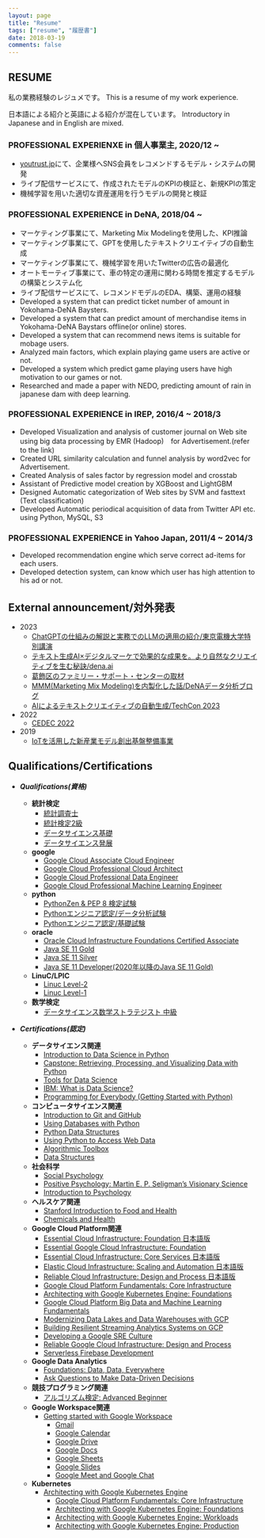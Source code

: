 ```yaml
---
layout: page
title: "Resume"
tags: ["resume", "履歴書"]
date: 2018-03-19
comments: false
---
```


## RESUME
私の業務経験のレジュメです。
This is a resume of my work experience. 

日本語による紹介と英語による紹介が混在しています。
Introductory in Japanese and in English are mixed.

### PROFESSIONAL EXPERIENXE in 個人事業主, 2020/12 ~
 - [youtrust.jp](https://lp.youtrust.jp/)にて、企業様へSNS会員をレコメンドするモデル・システムの開発
 - ライブ配信サービスにて、作成されたモデルのKPIの検証と、新規KPIの策定
 - 機械学習を用いた適切な資産運用を行うモデルの開発と検証

### PROFESSIONAL EXPERIENCE in DeNA, 2018/04 ~
 - マーケティング事業にて、Marketing Mix Modelingを使用した、KPI推論
 - マーケティング事業にて、GPTを使用したテキストクリエイティブの自動生成
 - マーケティング事業にて、機械学習を用いたTwitterの広告の最適化
 - オートモーティブ事業にて、車の特定の運用に関わる時間を推定するモデルの構築とシステム化
 - ライブ配信サービスにて、レコメンドモデルのEDA、構築、運用の経験
 - Developed a system that can predict ticket number of amount in Yokohama-DeNA Baysters.
 - Developed a system that can predict amount of merchandise items in Yokohama-DeNA Baystars offline(or online) stores.
 - Developed a system that can recommend news items is suitable for mobage users.
 - Analyzed main factors, which explain playing game users are active or not. 
 - Developed a system which predict game playing users have high motivation to our games or not.
 - Researched and made a paper with NEDO, predicting amount of rain in japanese dam with deep learning.
 
### PROFESSIONAL EXPERIENCE in IREP, 2016/4 ~ 2018/3
 - Developed Visualization and analysis of customer journal on Web site using big data processing by EMR (Hadoop)　for Advertisement.(refer to the link)
 - Created URL similarity calculation and funnel analysis by word2vec for Advertisement.
 - Created Analysis of sales factor by regression model and crosstab
 - Assistant of Predictive model creation by XGBoost and LightGBM
 - Designed Automatic categorization of Web sites by SVM and fasttext (Text classification)
 - Developed Automatic periodical acquisition of data from Twitter API etc. using Python, MySQL, S3

### PROFESSIONAL EXPERIENCE in Yahoo Japan, 2011/4 ~ 2014/3
 - Developed recommendation engine which serve correct ad-items for each users.
 - Developed detection system, can know which user has high attention to his ad or not.

## External announcement/対外発表
 - 2023
   - [ChatGPTの仕組みの解説と実務でのLLMの適用の紹介/東京電機大学特別講演](https://www.slideshare.net/gimpeikobayashi/chatgptllmlatestpdf)
   - [テキスト生成AI×デジタルマーケで効果的な成果を。より自然なクリエイティブを生む秘訣/dena.ai](https://dena.ai/story/market-ai/)
   - [葛飾区のファミリー・サポート・センターの取材](https://www.katsushika-shakyo.com/service/problem/fsc/)
   - [MMM(Marketing Mix Modeling)を内製化した話/DeNAデータ分析ブログ](https://medium.com/dena-analytics-blog/mmm-marketing-mix-modeling-%E3%82%92%E5%86%85%E8%A3%BD%E5%8C%96%E3%81%97%E3%81%9F%E8%A9%B1-5b6d6f58ee67)
   - [AIによるテキストクリエイティブの自動生成/TechCon 2023](https://techcon2023.dena.dev/session/session10/)
 - 2022
   - [CEDEC 2022](https://cedec.cesa.or.jp/2022)
 - 2019
   - [IoTを活用した新産業モデル創出基盤整備事業](https://www.nedo.go.jp/content/100899064.pdf)

## Qualifications/Certifications
 - ***Qualifications(資格)***
   - **統計検定**
     - [統計調査士](https://user-images.githubusercontent.com/4949982/103746695-d5ce5700-5044-11eb-95ae-a715b790a189.png)
     - [統計検定2級](https://user-images.githubusercontent.com/4949982/102600946-d4ef8700-4162-11eb-8607-c3f31d475afc.png)
     - [データサイエンス基礎](https://user-images.githubusercontent.com/4949982/132152238-77caa0c4-22a8-41de-8de0-b39d146436d0.png)
     - [データサイエンス発展](https://user-images.githubusercontent.com/4949982/137653208-a58f2e45-17cd-47dc-92db-5fa72eeffa61.png)
   - **google**
     - [Google Cloud Associate Cloud Engineer](https://user-images.githubusercontent.com/4949982/111018235-0a6ede00-83fb-11eb-9081-a8bb654f5e21.png)
     - [Google Cloud Professional Cloud Architect](https://user-images.githubusercontent.com/4949982/113481264-7bbe2000-94d3-11eb-8d9d-5d2c9d403f2f.png)
     - [Google Cloud Professional Data Engineer](https://user-images.githubusercontent.com/4949982/111860752-0c9de300-898d-11eb-8bca-aa3f1713a1ab.png)
     - [Google Cloud Professional Machine Learning Engineer](https://user-images.githubusercontent.com/4949982/113427171-8ca55d80-940f-11eb-8ecb-8c6048bffee5.png)
   - **python**
     - [PythonZen & PEP 8 検定試験](https://f004.backblazeb2.com/file/gimpeik/Images/Screenshot+2022-11-16+at+12.33.23.png)
     - [Pythonエンジニア認定/データ分析試験](https://user-images.githubusercontent.com/4949982/102969927-edccb380-4539-11eb-80c4-ae1f92a84267.png)
     - [Pythonエンジニア認定/基礎試験](https://user-images.githubusercontent.com/4949982/102303112-d1f76980-3f9d-11eb-923b-cb90165f8ef7.png) 
   - **oracle**
     - [Oracle Cloud Infrastructure Foundations Certified Associate](https://user-images.githubusercontent.com/4949982/168417976-54207ed1-f5c7-454c-88e0-efdccb154d2b.png)
     - [Java SE 11 Gold](https://user-images.githubusercontent.com/4949982/115006787-38f14480-9ee4-11eb-89be-6b6153afe926.png)
     - [Java SE 11 Silver](https://user-images.githubusercontent.com/4949982/115006761-32fb6380-9ee4-11eb-958e-76be3f7bd040.png)
     - [Java SE 11 Developer(2020年以降のJava SE 11 Gold)](https://user-images.githubusercontent.com/4949982/115006773-368eea80-9ee4-11eb-8268-d08e12ac9278.png)
   - **LinuC/LPIC**
     - [Linuc Level-2](https://user-images.githubusercontent.com/4949982/147626160-1ce99516-1684-4857-af59-77716606fc01.png)
     - [Linuc Level-1](https://user-images.githubusercontent.com/4949982/145949183-07201d17-a3be-4b6f-8c83-9804a35f877d.png)
   - **数学検定**
     - [データサイエンス数学ストラテジスト 中級](https://user-images.githubusercontent.com/4949982/139525493-37cf4708-3eea-4cc5-9e17-4db90870891d.png)

 - ***Certifications(認定)***
   - **データサイエンス関連**
     - [Introduction to Data Science in Python](https://www.coursera.org/account/accomplishments/certificate/5L7UVY6P68ZL)
     - [Capstone: Retrieving, Processing, and Visualizing Data with Python](https://www.coursera.org/account/accomplishments/certificate/YPBT5C8TZMNZ)
     - [Tools for Data Science](https://www.coursera.org/account/accomplishments/certificate/7Z9QFPPHYTE8)
     - [IBM: What is Data Science?](https://www.coursera.org/account/accomplishments/certificate/KRRWG539W8QD)
     - [Programming for Everybody (Getting Started with Python)](https://www.coursera.org/account/accomplishments/certificate/CUNWREBBDWUC)
   - **コンピュータサイエンス関連**
     - [Introduction to Git and GitHub](https://coursera.org/share/66680577ccfa2699e9399478009f5109)
     - [Using Databases with Python](https://coursera.org/share/18c22b39a4f4c93e6ba1a291b4d8e692)
     - [Python Data Structures](https://coursera.org/share/0ff202d0e263ca3a3065410d13e41416)
     - [Using Python to Access Web Data](https://coursera.org/share/99a7e98f8398efbb97ab28d2467e3214)
     - [Algorithmic Toolbox](https://coursera.org/share/d28462e41bfd56aa67644a9196403566)
     - [Data Structures](https://coursera.org/share/84c55390f39e963ec818e776723a28bc)
   - **社会科学**
     - [Social Psychology](https://coursera.org/share/258278334c9e41e3f572c74400e6a7ad)
     - [Positive Psychology: Martin E. P. Seligman’s Visionary Science](https://coursera.org/share/c0d51e9485e6d03af8a2f8ea76c56aa4)
     - [Introduction to Psychology](https://coursera.org/share/7a8806715150fba87f7b3f8b2769cdc8)
   - **ヘルスケア関連**
     - [Stanford Introduction to Food and Health](https://coursera.org/share/cfa4cb7dd4ec085f58dae746e4b9c855)
     - [Chemicals and Health](https://coursera.org/share/222c6409ef5b8c511de204535417b26e)
   - **Google Cloud Platform関連**
     - [Essential Cloud Infrastructure: Foundation 日本語版](https://coursera.org/share/bd9a57831323511d7e657e37f6f4f5de)
     - [Essential Google Cloud Infrastructure: Foundation](https://coursera.org/share/1c16138ca5dbcc3834ac238919f70b3a)
     - [Essential Cloud Infrastructure: Core Services 日本語版](https://coursera.org/share/c4c5594b6866c68b80dcf9baa1ae74b1)
     - [Elastic Cloud Infrastructure: Scaling and Automation 日本語版](https://coursera.org/share/c30d73bf7acaa3cbae0c9a57db7eb075)
     - [Reliable Cloud Infrastructure: Design and Process 日本語版](https://coursera.org/share/f1ba40b5fe9f0e9782cead8125417844)
     - [Google Cloud Platform Fundamentals: Core Infrastructure](https://coursera.org/share/eff844a4994641d63812d1acbb2c52c1)
     - [Architecting with Google Kubernetes Engine: Foundations](https://coursera.org/share/60bf792250f7870764417829ec13af05)
     - [Google Cloud Platform Big Data and Machine Learning Fundamentals](https://coursera.org/share/0c8c5e6b871101fefc3c9030786f3526)
     - [Modernizing Data Lakes and Data Warehouses with GCP](https://coursera.org/share/9671560dab2c4ee38e7aca2a1c9c9b4d)
     - [Building Resilient Streaming Analytics Systems on GCP](https://coursera.org/share/338990e47e472edd925afb13b9980477)
     - [Developing a Google SRE Culture](https://coursera.org/share/cc33a23681f76a50aaa224fa9beb9b0a) 
     - [Reliable Google Cloud Infrastructure: Design and Process](https://coursera.org/share/001b5634dbc2ee6382e8c07df0c37505)
     - [Serverless Firebase Development](https://www.linkedin.com/posts/gimpei-kobayashi-208bba2a_serverless-firebase-development-activity-6788833955950010368-lnko)
   - **Google Data Analytics**
     - [Foundations: Data, Data, Everywhere](https://coursera.org/share/7b708b3aca16db14ac4177ee2e34d6ee)
     - [Ask Questions to Make Data-Driven Decisions](https://coursera.org/share/0958beba44fa9a845f51544efdb3cd97)
   - **競技プログラミング関連**
     - [アルゴリズム検定: Advanced Beginner](https://user-images.githubusercontent.com/4949982/115851756-42d5f300-a462-11eb-84a6-985baa4830be.png)
   - **Google Workspace関連**
     - [Getting started with Google Workspace](https://coursera.org/share/602a4a6938465a740c20cc015a6b2dca)
       - [Gmail](https://coursera.org/share/968e8633be8156ef6a77ca8eb2ebdf04)
       - [Google Calendar](https://coursera.org/share/751dc1fcd51a69a1eb089150cd6c1692)
       - [Google Drive](https://coursera.org/share/51eb8763d3f098793080429a7dee93a2)
       - [Google Docs](https://coursera.org/share/4fb728a62201429aec4931b51935a6d9)
       - [Google Sheets](https://coursera.org/share/96e906279d73e08bce758831ccc0f561)
       - [Google Slides](https://coursera.org/share/ccab992ebaf962c9b2106a8ea8d3a96d)
       - [Google Meet and Google Chat](https://coursera.org/share/c2bcd6b322408dfcb5e217db0c74fa37)
   - **Kubernetes**
     - [Architecting with Google Kubernetes Engine](https://coursera.org/share/99e52a5e457cab641963e6638145b62c)
       - [Google Cloud Platform Fundamentals: Core Infrastructure](https://coursera.org/share/0d0cc0fe6510a40f7552016546667c9b)
       - [Architecting with Google Kubernetes Engine: Foundations](https://coursera.org/share/2b4b13b27514415941a2db4f62b21531)
       - [Architecting with Google Kubernetes Engine: Workloads](https://coursera.org/share/0de2d2465482106d83c49f9e28c5a906)
       - [Architecting with Google Kubernetes Engine: Production](https://coursera.org/share/53d7c3ba01c2c9ceb2328916c8f57658)
  
